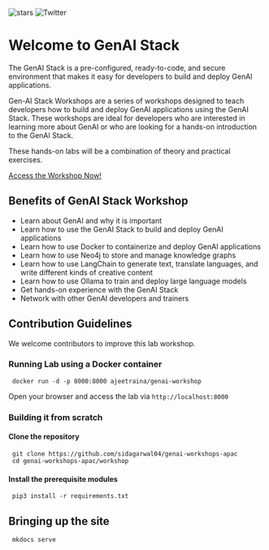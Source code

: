 ![stars](https://img.shields.io/github/stars/sidagarwal04/genai-workshops-apac)
![Twitter](https://img.shields.io/twitter/follow/neo4j?style=social)




# Welcome to GenAI Stack



The GenAI Stack is a pre-configured, ready-to-code, and secure environment that makes it easy for developers to build and deploy GenAI applications.

Gen-AI Stack Workshops are a series of workshops designed to teach developers how to build and deploy GenAI applications using the GenAI Stack. These workshops are ideal for developers who are interested in learning more about GenAI or who are looking for a hands-on introduction to the GenAI Stack.

These hands-on labs will be a combination of theory and practical exercises.

[Access the Workshop Now!](https://genai-workshops-apac.netlify.app/)

## Benefits of GenAI Stack Workshop

- Learn about GenAI and why it is important
- Learn how to use the GenAI Stack to build and deploy GenAI applications
- Learn how to use Docker to containerize and deploy GenAI applications
- Learn how to use Neo4j to store and manage knowledge graphs
- Learn how to use LangChain to generate text, translate languages, and write different kinds of creative content
- Learn how to use Ollama to train and deploy large language models
- Get hands-on experience with the GenAI Stack
- Network with other GenAI developers and trainers

## Contribution Guidelines

We welcome contributors to improve this lab workshop. 

### Running Lab using a Docker container

```
 docker run -d -p 8000:8000 ajeetraina/genai-workshop
```

Open your browser and access the lab via `http://localhost:8000`


### Building it from scratch

#### Clone the repository

``` 
 git clone https://github.com/sidagarwal04/genai-workshops-apac
 cd genai-workshops-apac/workshop
```

#### Install the prerequisite modules

``` 
 pip3 install -r requirements.txt
```

## Bringing up the site

``` 
 mkdocs serve
```
